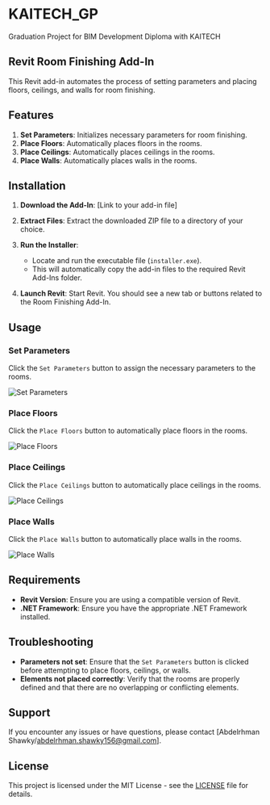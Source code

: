 # KAITECH_GP

Graduation Project for BIM Development Diploma with KAITECH

## Revit Room Finishing Add-In

This Revit add-in automates the process of setting parameters and placing floors, ceilings, and walls for room finishing.

## Features

1. **Set Parameters**: Initializes necessary parameters for room finishing.
2. **Place Floors**: Automatically places floors in the rooms.
3. **Place Ceilings**: Automatically places ceilings in the rooms.
4. **Place Walls**: Automatically places walls in the rooms.

## Installation

1. **Download the Add-In**: [Link to your add-in file]

2. **Extract Files**: Extract the downloaded ZIP file to a directory of your choice.

3. **Run the Installer**:
   - Locate and run the executable file (`installer.exe`).
   - This will automatically copy the add-in files to the required Revit Add-Ins folder.

4. **Launch Revit**: Start Revit. You should see a new tab or buttons related to the Room Finishing Add-In.

## Usage

### Set Parameters

Click the `Set Parameters` button to assign the necessary parameters to the rooms.

![Set Parameters](images/set_parameters.png)

### Place Floors

Click the `Place Floors` button to automatically place floors in the rooms.

![Place Floors](images/place_floors.png)

### Place Ceilings

Click the `Place Ceilings` button to automatically place ceilings in the rooms.

![Place Ceilings](images/place_ceilings.png)

### Place Walls

Click the `Place Walls` button to automatically place walls in the rooms.

![Place Walls](images/place_walls.png)

## Requirements

- **Revit Version**: Ensure you are using a compatible version of Revit.
- **.NET Framework**: Ensure you have the appropriate .NET Framework installed.

## Troubleshooting

- **Parameters not set**: Ensure that the `Set Parameters` button is clicked before attempting to place floors, ceilings, or walls.
- **Elements not placed correctly**: Verify that the rooms are properly defined and that there are no overlapping or conflicting elements.

## Support

If you encounter any issues or have questions, please contact [Abdelrhman Shawky/abdelrhman.shawky156@gmail.com].

## License

This project is licensed under the MIT License - see the [LICENSE](LICENSE) file for details.

